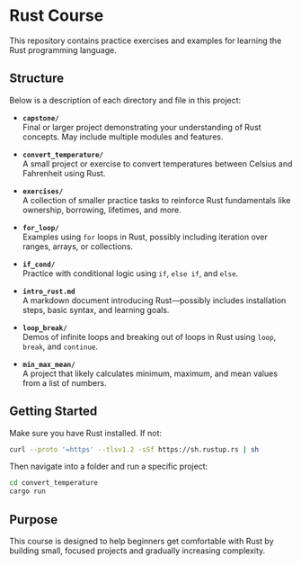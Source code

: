 # Rust Course

This repository contains practice exercises and examples for learning the Rust programming language.

## Structure

Below is a description of each directory and file in this project:

- **`capstone/`**  
  Final or larger project demonstrating your understanding of Rust concepts. May include multiple modules and features.

- **`convert_temperature/`**  
  A small project or exercise to convert temperatures between Celsius and Fahrenheit using Rust.

- **`exercises/`**  
  A collection of smaller practice tasks to reinforce Rust fundamentals like ownership, borrowing, lifetimes, and more.

- **`for_loop/`**  
  Examples using `for` loops in Rust, possibly including iteration over ranges, arrays, or collections.

- **`if_cond/`**  
  Practice with conditional logic using `if`, `else if`, and `else`.

- **`intro_rust.md`**  
  A markdown document introducing Rust—possibly includes installation steps, basic syntax, and learning goals.

- **`loop_break/`**  
  Demos of infinite loops and breaking out of loops in Rust using `loop`, `break`, and `continue`.

- **`min_max_mean/`**  
  A project that likely calculates minimum, maximum, and mean values from a list of numbers.

## Getting Started

Make sure you have Rust installed. If not:

```bash
curl --proto '=https' --tlsv1.2 -sSf https://sh.rustup.rs | sh
```

Then navigate into a folder and run a specific project:

```bash
cd convert_temperature
cargo run
```

## Purpose

This course is designed to help beginners get comfortable with Rust by building small, focused projects and gradually increasing complexity.
